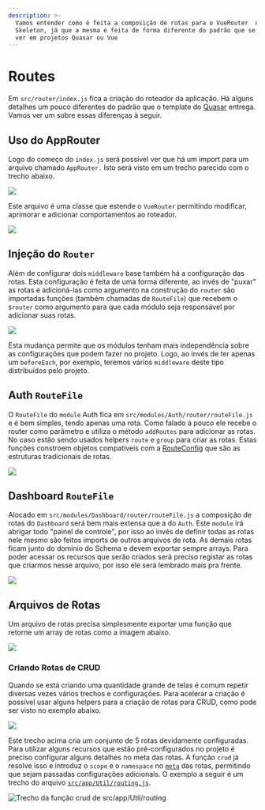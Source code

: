 ```yaml
---
description: >-
  Vamos entender como é feita a composição de rotas para o VueRouter  no
  Skeleton, já que a mesma é feita de forma diferente do padrão que se costuma
  ver em projetos Quasar ou Vue
---
```


# Routes

Em `src/router/index.js` fica a criação do roteador da aplicação. Há alguns detalhes um pouco diferentes do padrão que o template do [Quasar](https://quasar.dev) entrega. Vamos ver um sobre essas diferenças à seguir.

## Uso do AppRouter

Logo do começo do `index.js` será possível ver que há um import para um arquivo chamado `AppRouter.` Isto será visto em um trecho parecido com o trecho abaixo.

![](/image-12.png)

Este arquivo é uma classe que estende o `VueRouter` permitindo modificar, aprimorar e adicionar comportamentos ao roteador.

![](/image-5.png)

## Injeção do `Router`

Além de configurar dois `middleware` base também há a configuração das rotas. Esta configuração é feita de uma forma diferente, ao invés de "puxar" as rotas e adicioná-las como argumento na construção do `router` são importadas funções \(também chamadas de `RouteFile`\) que recebem o `$router` como argumento para que cada módulo seja responsável por adicionar suas rotas.

![](/image-6.png)

Esta mudança permite que os módulos tenham mais independência sobre as configurações que podem fazer no projeto. Logo, ao invés de ter apenas um `beforeEach`, por exemplo, teremos vários `middleware` deste tipo distribuídos pelo projeto.

## Auth `RouteFile`

O `RouteFile` do `module` Auth fica em `src/modules/Auth/router/routeFile.js` e é bem simples, tendo apenas uma rota. Como falado à pouco ele recebe o router como parâmetro e utiliza o método `addRoutes` para adicionar as rotas. No caso estão sendo usados helpers `route` e `group` para criar as rotas. Estas funções constroem objetos compatíveis com a [RouteConfig](https://router.vuejs.org/api/#routes) que são as estruturas tradicionais de rotas.

![](/image-8.png)

## Dashboard `RouteFile`

Alocado em `src/modules/Dashboard/router/routeFile.js` a composição de rotas do `Dashboard` será bem mais extensa que a do `Auth`. Este `module` irá abrigar todo "painel de controle", por isso ao invés de definir todas as rotas nele mesmo são feitos imports de outros arquivos de rota. As demais rotas ficam junto do domínio do Schema e devem exportar sempre arrays. Para poder acessar os recursos que serão criados será preciso registar as rotas que criarmos nesse arquivo, por isso ele será lembrado mais pra frente.

![](/image-22.png)

## Arquivos de Rotas

Um arquivo de rotas precisa simplesmente exportar uma função que retorne um array de rotas como a imagem abaixo.

![](/image-13.png)

### Criando Rotas de CRUD

Quando se está criando uma quantidade grande de telas é comum repetir diversas vezes vários trechos e configurações. Para acelerar a criação é possível usar alguns helpers para a criação de rotas para CRUD, como pode ser visto no exemplo abaixo.

![](/image-33.png)

Este trecho acima cria um conjunto de 5 rotas devidamente configuradas. Para utilizar alguns recursos que estão pré-configurados no projeto é preciso configurar alguns detalhes no meta das rotas. A função `crud` já resolve isso e introduz o `scope` e o `namespace` no [`meta`](https://router.vuejs.org/guide/advanced/meta.html) das rotas, permitindo que sejam passadas configurações adicionais. O exemplo a seguir é um trecho do arquivo [`src/app/Util/routing.js`](https://github.com/quasarframeworkbrasil/skeleton/blob/master/src/app/Util/routing.js#L53).

![Trecho da fun&#xE7;&#xE3;o crud de src/app/Util/routing](/image-14.png)

